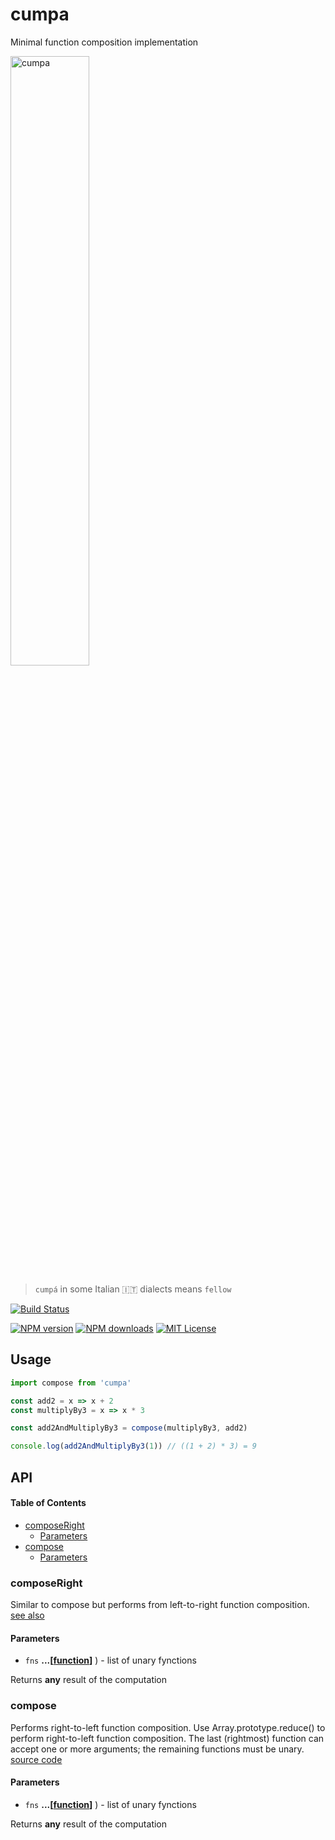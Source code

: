 # cumpa

Minimal function composition implementation

<img alt="cumpa" src="./cumpa.gif" width="50%"/>

> `cumpá` in some Italian :it: dialects means `fellow`

[![Build Status][ci-image]][ci-url]

[![NPM version][npm-version-image]][npm-url]
[![NPM downloads][npm-downloads-image]][npm-url]
[![MIT License][license-image]][license-url]

## Usage

```js
import compose from 'cumpa'

const add2 = x => x + 2
const multiplyBy3 = x => x * 3

const add2AndMultiplyBy3 = compose(multiplyBy3, add2)

console.log(add2AndMultiplyBy3(1)) // ((1 + 2) * 3) = 9
```

[ci-image]: https://img.shields.io/github/actions/workflow/status/gianlucaguarini/cumpa/test.yml?style=flat-square
[ci-url]: https://github.com/gianlucaguarini/cumpa/actions

[license-image]: http://img.shields.io/badge/license-MIT-000000.svg?style=flat-square

[license-url]: LICENSE

[npm-version-image]: http://img.shields.io/npm/v/cumpa.svg?style=flat-square

[npm-downloads-image]: http://img.shields.io/npm/dm/cumpa.svg?style=flat-square

[npm-url]: https://npmjs.org/package/cumpa

## API

<!-- Generated by documentation.js. Update this documentation by updating the source code. -->

#### Table of Contents

-   [composeRight](#composeright)
    -   [Parameters](#parameters)
-   [compose](#compose)
    -   [Parameters](#parameters-1)

### composeRight

Similar to compose but performs from left-to-right function composition.<br/>
[see also](https://30secondsofcode.org/function#composeright)

#### Parameters

-   `fns` **...\[[function](https://developer.mozilla.org/docs/Web/JavaScript/Reference/Statements/function)]** ) - list of unary fynctions

Returns **any** result of the computation

### compose

Performs right-to-left function composition.
Use Array.prototype.reduce() to perform right-to-left function composition.
The last (rightmost) function can accept one or more arguments; the remaining functions must be unary.<br/>
[source code](https://30secondsofcode.org/function#compose)

#### Parameters

-   `fns` **...\[[function](https://developer.mozilla.org/docs/Web/JavaScript/Reference/Statements/function)]** ) - list of unary fynctions

Returns **any** result of the computation
